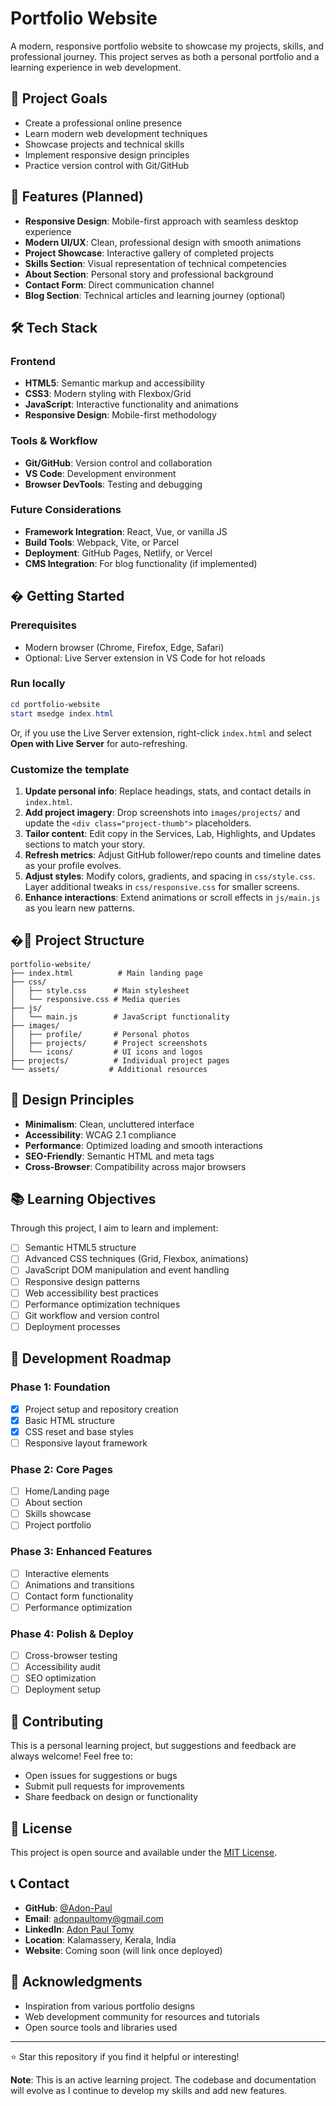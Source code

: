 # Portfolio Website

A modern, responsive portfolio website to showcase my projects, skills, and professional journey. This project serves as both a personal portfolio and a learning experience in web development.

## 🎯 Project Goals

- Create a professional online presence
- Learn modern web development techniques
- Showcase projects and technical skills
- Implement responsive design principles
- Practice version control with Git/GitHub

## 🚀 Features (Planned)

- **Responsive Design**: Mobile-first approach with seamless desktop experience
- **Modern UI/UX**: Clean, professional design with smooth animations
- **Project Showcase**: Interactive gallery of completed projects
- **Skills Section**: Visual representation of technical competencies
- **About Section**: Personal story and professional background
- **Contact Form**: Direct communication channel
- **Blog Section**: Technical articles and learning journey (optional)

## 🛠️ Tech Stack

### Frontend
- **HTML5**: Semantic markup and accessibility
- **CSS3**: Modern styling with Flexbox/Grid
- **JavaScript**: Interactive functionality and animations
- **Responsive Design**: Mobile-first methodology

### Tools & Workflow
- **Git/GitHub**: Version control and collaboration
- **VS Code**: Development environment
- **Browser DevTools**: Testing and debugging

### Future Considerations
- **Framework Integration**: React, Vue, or vanilla JS
- **Build Tools**: Webpack, Vite, or Parcel
- **Deployment**: GitHub Pages, Netlify, or Vercel
- **CMS Integration**: For blog functionality (if implemented)

## � Getting Started

### Prerequisites
- Modern browser (Chrome, Firefox, Edge, Safari)
- Optional: Live Server extension in VS Code for hot reloads

### Run locally
```powershell
cd portfolio-website
start msedge index.html
```

Or, if you use the Live Server extension, right-click `index.html` and select **Open with Live Server** for auto-refreshing.

### Customize the template
1. **Update personal info**: Replace headings, stats, and contact details in `index.html`.
2. **Add project imagery**: Drop screenshots into `images/projects/` and update the `<div class="project-thumb">` placeholders.
3. **Tailor content**: Edit copy in the Services, Lab, Highlights, and Updates sections to match your story.
4. **Refresh metrics**: Adjust GitHub follower/repo counts and timeline dates as your profile evolves.
5. **Adjust styles**: Modify colors, gradients, and spacing in `css/style.css`. Layer additional tweaks in `css/responsive.css` for smaller screens.
6. **Enhance interactions**: Extend animations or scroll effects in `js/main.js` as you learn new patterns.

## �📁 Project Structure

```
portfolio-website/
├── index.html          # Main landing page
├── css/
│   ├── style.css      # Main stylesheet
│   └── responsive.css # Media queries
├── js/
│   └── main.js        # JavaScript functionality
├── images/
│   ├── profile/       # Personal photos
│   ├── projects/      # Project screenshots
│   └── icons/         # UI icons and logos
├── projects/          # Individual project pages
└── assets/           # Additional resources
```

## 🎨 Design Principles

- **Minimalism**: Clean, uncluttered interface
- **Accessibility**: WCAG 2.1 compliance
- **Performance**: Optimized loading and smooth interactions
- **SEO-Friendly**: Semantic HTML and meta tags
- **Cross-Browser**: Compatibility across major browsers

## 📚 Learning Objectives

Through this project, I aim to learn and implement:

- [ ] Semantic HTML5 structure
- [ ] Advanced CSS techniques (Grid, Flexbox, animations)
- [ ] JavaScript DOM manipulation and event handling
- [ ] Responsive design patterns
- [ ] Web accessibility best practices
- [ ] Performance optimization techniques
- [ ] Git workflow and version control
- [ ] Deployment processes

## 🚧 Development Roadmap

### Phase 1: Foundation
- [x] Project setup and repository creation
- [x] Basic HTML structure
- [x] CSS reset and base styles
- [ ] Responsive layout framework

### Phase 2: Core Pages
- [ ] Home/Landing page
- [ ] About section
- [ ] Skills showcase
- [ ] Project portfolio

### Phase 3: Enhanced Features
- [ ] Interactive elements
- [ ] Animations and transitions
- [ ] Contact form functionality
- [ ] Performance optimization

### Phase 4: Polish & Deploy
- [ ] Cross-browser testing
- [ ] Accessibility audit
- [ ] SEO optimization
- [ ] Deployment setup

## 🤝 Contributing

This is a personal learning project, but suggestions and feedback are always welcome! Feel free to:

- Open issues for suggestions or bugs
- Submit pull requests for improvements
- Share feedback on design or functionality

## 📄 License

This project is open source and available under the [MIT License](LICENSE).

## 📞 Contact

- **GitHub**: [@Adon-Paul](https://github.com/Adon-Paul)
- **Email**: [adonpaultomy@gmail.com](mailto:adonpaultomy@gmail.com)
- **LinkedIn**: [Adon Paul Tomy](https://linkedin.com/in/adon-paul-tomy)
- **Location**: Kalamassery, Kerala, India
- **Website**: Coming soon (will link once deployed)

## 🙏 Acknowledgments

- Inspiration from various portfolio designs
- Web development community for resources and tutorials
- Open source tools and libraries used

---

⭐ Star this repository if you find it helpful or interesting!

**Note**: This is an active learning project. The codebase and documentation will evolve as I continue to develop my skills and add new features.
